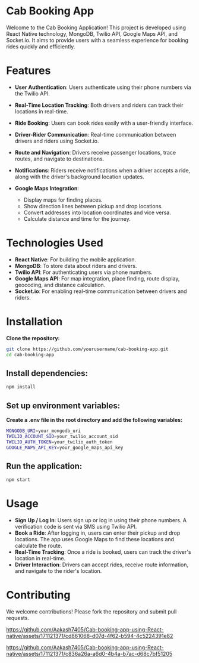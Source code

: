 # Cab Booking App

Welcome to the Cab Booking Application! This project is developed using React Native technology, MongoDB, Twilio API, Google Maps API, and Socket.io. It aims to provide users with a seamless experience for booking rides quickly and efficiently.
# Features
* **User Authentication**: Users authenticate using their phone numbers via the Twilio API.
* **Real-Time Location Tracking**: Both drivers and riders can track their locations in real-time.
* **Ride Booking**: Users can book rides easily with a user-friendly interface.
* **Driver-Rider Communication**: Real-time communication between drivers and riders using Socket.io.
* **Route and Navigation**: Drivers receive passenger locations, trace routes, and navigate to destinations.
* **Notifications**: Riders receive notifications when a driver accepts a ride, along with the driver's background location updates.
* **Google Maps Integration**:

   * Display maps for finding places.
   * Show direction lines between pickup and drop locations.
   * Convert addresses into location coordinates and vice versa.
   * Calculate distance and time for the journey.
# Technologies Used
* **React Native**: For building the mobile application.
* **MongoDB**: To store data about riders and drivers.
* **Twilio API**: For authenticating users via phone numbers.
* **Google Maps API**: For map integration, place finding, route display, geocoding, and distance calculation.
* **Socket.io**: For enabling real-time communication between drivers and riders.

# Installation
**Clone the repository:**
```bash
git clone https://github.com/yourusername/cab-booking-app.git
cd cab-booking-app
```
## Install dependencies:
```bash
npm install
```
## Set up environment variables:
**Create a .env file in the root directory and add the following variables:**
```bash
MONGODB_URI=your_mongodb_uri
TWILIO_ACCOUNT_SID=your_twilio_account_sid
TWILIO_AUTH_TOKEN=your_twilio_auth_token
GOOGLE_MAPS_API_KEY=your_google_maps_api_key
```
## Run the application:
```bash
npm start
```
# Usage
* **Sign Up / Log In**: Users sign up or log in using their phone numbers. A verification code is sent via SMS using Twilio API.
* **Book a Ride**: After logging in, users can enter their pickup and drop locations. The app uses Google Maps to find these locations and calculate the route.
* **Real-Time Tracking**: Once a ride is booked, users can track the driver's location in real-time.
* **Driver Interaction**: Drivers can accept rides, receive route information, and navigate to the rider's location.
# Contributing
We welcome contributions! Please fork the repository and submit pull requests.


https://github.com/Aakash7405/Cab-booking-app-using-React-native/assets/171121371/cd861068-d07d-4f62-b594-4c5224391e82


https://github.com/Aakash7405/Cab-booking-app-using-React-native/assets/171121371/c836a26a-a6d0-4b4a-b7ac-d68c7bf51205


